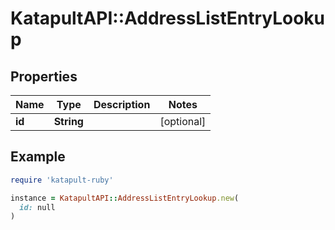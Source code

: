 # KatapultAPI::AddressListEntryLookup

## Properties

| Name | Type | Description | Notes |
| ---- | ---- | ----------- | ----- |
| **id** | **String** |  | [optional] |

## Example

```ruby
require 'katapult-ruby'

instance = KatapultAPI::AddressListEntryLookup.new(
  id: null
)
```

